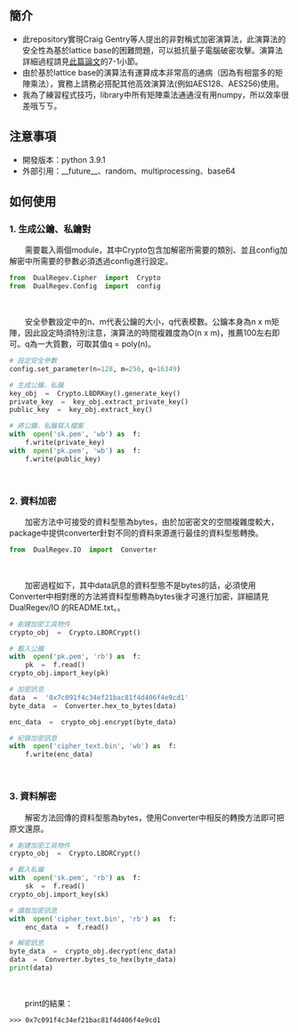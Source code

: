 
##  簡介
* 此repository實現Craig Gentry等人提出的非對稱式加密演算法，此演算法的安全性為基於lattice base的困難問題，可以抵抗量子電腦破密攻擊。演算法詳細過程請見[此篇論文](https://eprint.iacr.org/2007/432)的7-1小節。  
* 由於基於lattice base的演算法有運算成本非常高的通病（因為有相當多的矩陣乘法），實務上請務必搭配其他高效演算法(例如AES128、AES256)使用。
* 我為了練習程式技巧，library中所有矩陣乘法通通沒有用numpy，所以效率很差哦ㄎㄎ。

## 注意事項
* 開發版本：python 3.9.1
* 外部引用：\_\_future\_\_、random、multiprocessing、base64

## 如何使用

### 1. 生成公鑰、私鑰對
&emsp;&emsp;需要載入兩個module，其中Crypto包含加解密所需要的類別、並且config加解密中所需要的參數必須透過config進行設定。
```python
from  DualRegev.Cipher  import  Crypto
from  DualRegev.Config  import  config
```

<br>

&emsp;&emsp;安全參數設定中的n、m代表公鑰的大小，q代表模數。公鑰本身為n x m矩陣，因此設定時須特別注意，演算法的時間複雜度為O(n x m)，推薦100左右即可。q為一大質數，可取其值q = poly(n)。

```python
# 設定安全參數
config.set_parameter(n=128, m=256, q=16349)

# 生成公鑰、私鑰
key_obj  =  Crypto.LBDRKey().generate_key()
private_key  =  key_obj.extract_private_key()
public_key  =  key_obj.extract_key()

# 將公鑰、私鑰寫入檔案
with  open('sk.pem', 'wb') as  f:
	f.write(private_key)
with  open('pk.pem', 'wb') as  f:
	f.write(public_key)
```

<br>

### 2. 資料加密
 
&emsp;&emsp;加密方法中可接受的資料型態為bytes，由於加密密文的空間複雜度較大，package中提供converter針對不同的資料來源進行最佳的資料型態轉換。
 
```python
from  DualRegev.IO  import  Converter
```
<br>

&emsp;&emsp;加密過程如下，其中data訊息的資料型態不是bytes的話，必須使用Converter中相對應的方法將資料型態轉為bytes後才可進行加密，詳細請見 DualRegev/IO 的README.txt。。

```python
# 創建加密工具物件
crypto_obj  =  Crypto.LBDRCrypt() 

# 載入公鑰
with  open('pk.pem', 'rb') as  f:
	pk  =  f.read()
crypto_obj.import_key(pk)

# 加密訊息
data  =  '0x7c091f4c34ef21bac81f4d406f4e9cd1'
byte_data  =  Converter.hex_to_bytes(data)

enc_data  =  crypto_obj.encrypt(byte_data)

# 紀錄加密訊息
with  open('cipher_text.bin', 'wb') as  f:
	f.write(enc_data)
```
<br>

### 3. 資料解密
 
&emsp;&emsp;解密方法回傳的資料型態為bytes，使用Converter中相反的轉換方法即可把原文還原。
 
```python
# 創建加密工具物件
crypto_obj  =  Crypto.LBDRCrypt()

# 載入私鑰
with  open('sk.pem', 'rb') as  f:
	sk  =  f.read()
crypto_obj.import_key(sk)

# 讀取加密訊息
with  open('cipher_text.bin', 'rb') as  f:
	enc_data  =  f.read()

# 解密訊息
byte_data  =  crypto_obj.decrypt(enc_data)
data  =  Converter.bytes_to_hex(byte_data)
print(data)
```

<br>

&emsp;&emsp;print的結果：

```
>>> 0x7c091f4c34ef21bac81f4d406f4e9cd1
```
